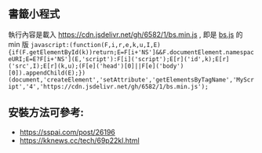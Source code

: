 ## 書籤小程式
執行內容是載入 https://cdn.jsdelivr.net/gh/6582/1/bs.min.js , 即是 [bs.js](https://github.com/6582/1/blob/main/bs.js) 的 min 版
`
javascript:(function(F,i,r,e,k,u,I,E){if(F.getElementById(k))return;E=F[i+'NS']&&F.documentElement.namespaceURI;E=E?F[i+'NS'](E,'script'):F[i]('script');E[r]('id',k);E[r]('src',I);E[r](k,u);(F[e]('head')[0]||F[e]('body')[0]).appendChild(E);})(document,'createElement','setAttribute','getElementsByTagName','MyScript','4','https://cdn.jsdelivr.net/gh/6582/1/bs.min.js');
`


## 安裝方法可參考:
- https://sspai.com/post/26196
- https://kknews.cc/tech/69p22kl.html
